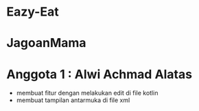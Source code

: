 # Eazy-Eat
# JagoanMama
# Anggota 1 : Alwi Achmad Alatas
- membuat fitur dengan melakukan edit di file kotlin
- membuat tampilan antarmuka di file xml